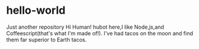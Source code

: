 # hello-world
Just another repository
Hi Human!
hubot here,I like Node,js,and Coffeescript(that's what I'm made of!).
I've had tacos on the moon and find them far superior to Earth tacos.

